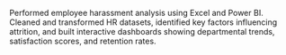 Performed employee harassment analysis using Excel and Power BI. Cleaned and transformed HR datasets, identified key factors influencing attrition, and built interactive dashboards showing departmental trends, satisfaction scores, and retention rates.
